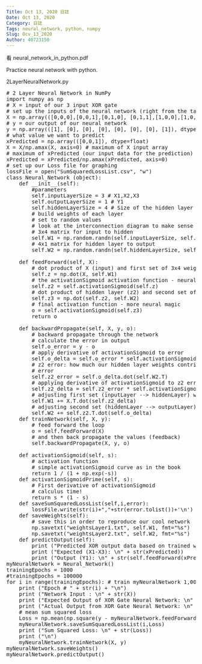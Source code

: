 ```yaml
---
Title: Oct 13, 2020 日誌
Date: Oct 13, 2020
Category: 日誌
Tags: neural_network, python, numpy
Slug: Ocv_13_2020
Author: 40723150
---
```

看 neural_network_in_python.pdf
<!-- PELICAN_END_SUMMARY -->
Practice neural network with python.

2LayerNeuralNetwork.py

<pre class="brush: jscript">
# 2 Layer Neural Network in NumPy
import numpy as np
# X = input of our 3 input XOR gate
# set up the inputs of the neural network (right from the table)
X = np.array(([0,0,0],[0,0,1],[0,1,0], [0,1,1],[1,0,0],[1,0,1],[1,1,0],[1,1,1]), dtype=float)
# y = our output of our neural network
y = np.array(([1], [0], [0], [0], [0], [0], [0], [1]), dtype=float)
# what value we want to predict
xPredicted = np.array(([0,0,1]), dtype=float)
X = X/np.amax(X, axis=0) # maximum of X input array
# maximum of xPredicted (our input data for the prediction)
xPredicted = xPredicted/np.amax(xPredicted, axis=0)
# set up our Loss file for graphing
lossFile = open("SumSquaredLossList.csv", "w")
class Neural_Network (object):
    def __init__(self):
        #parameters
        self.inputLayerSize = 3 # X1,X2,X3
        self.outputLayerSize = 1 # Y1
        self.hiddenLayerSize = 4 # Size of the hidden layer
        # build weights of each layer
        # set to random values
        # look at the interconnection diagram to make sense of this
        # 3x4 matrix for input to hidden
        self.W1 = np.random.randn(self.inputLayerSize, self.hiddenLayerSize)
        # 4x1 matrix for hidden layer to output
        self.W2 = np.random.randn(self.hiddenLayerSize, self.outputLayerSize)

    def feedForward(self, X):
        # dot product of X (input) and first set of 3x4 weights
        self.z = np.dot(X, self.W1)
        # the activationSigmoid activation function - neural magic
        self.z2 = self.activationSigmoid(self.z)
        # dot product of hidden layer (z2) and second set of 4x1 weights
        self.z3 = np.dot(self.z2, self.W2)
        # final activation function - more neural magic
        o = self.activationSigmoid(self.z3)
        return o

    def backwardPropagate(self, X, y, o):
        # backward propagate through the network
        # calculate the error in output
        self.o_error = y - o
        # apply derivative of activationSigmoid to error
        self.o_delta = self.o_error * self.activationSigmoidPrime(o)
        # z2 error: how much our hidden layer weights contributed to output
        # error
        self.z2_error = self.o_delta.dot(self.W2.T)
        # applying derivative of activationSigmoid to z2 error
        self.z2_delta = self.z2_error * self.activationSigmoidPrime(self.z2)
        # adjusting first set (inputLayer --> hiddenLayer) weights
        self.W1 += X.T.dot(self.z2_delta)
        # adjusting second set (hiddenLayer --> outputLayer) weights
        self.W2 += self.z2.T.dot(self.o_delta)
    def trainNetwork(self, X, y):
        # feed forward the loop
        o = self.feedForward(X)
        # and then back propagate the values (feedback)
        self.backwardPropagate(X, y, o)

    def activationSigmoid(self, s):
        # activation function
        # simple activationSigmoid curve as in the book
        return 1 / (1 + np.exp(-s))
    def activationSigmoidPrime(self, s):
        # First derivative of activationSigmoid
        # calculus time!
        return s * (1 - s)
    def saveSumSquaredLossList(self,i,error):
        lossFile.write(str(i)+","+str(error.tolist())+'\n')
    def saveWeights(self):
        # save this in order to reproduce our cool network
        np.savetxt("weightsLayer1.txt", self.W1, fmt="%s")
        np.savetxt("weightsLayer2.txt", self.W2, fmt="%s")
    def predictOutput(self):
        print ("Predicted XOR output data based on trained weights: ")
        print ("Expected (X1-X3): \n" + str(xPredicted))
        print ("Output (Y1): \n" + str(self.feedForward(xPredicted)))
myNeuralNetwork = Neural_Network()
trainingEpochs = 1000
#trainingEpochs = 100000
for i in range(trainingEpochs): # train myNeuralNetwork 1,000 times
    print ("Epoch # " + str(i) + "\n")
    print ("Network Input : \n" + str(X))
    print ("Expected Output of XOR Gate Neural Network: \n" + str(y))
    print ("Actual Output from XOR Gate Neural Network: \n" + str(myNeuralNetwork.feedForward(X)))
    # mean sum squared loss
    Loss = np.mean(np.square(y - myNeuralNetwork.feedForward(X)))
    myNeuralNetwork.saveSumSquaredLossList(i,Loss)
    print ("Sum Squared Loss: \n" + str(Loss))
    print ("\n")
    myNeuralNetwork.trainNetwork(X, y)
myNeuralNetwork.saveWeights()
myNeuralNetwork.predictOutput()
</pre>

